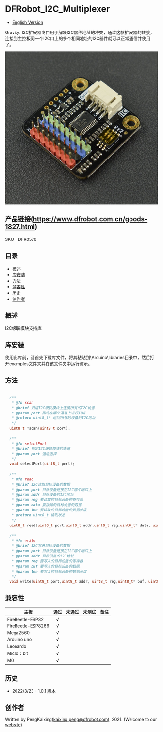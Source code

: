 # DFRobot_I2C_Multiplexer

- [English Version](./README.md)

Gravity: I2C扩展器专门用于解决I2C器件地址的冲突，通过这款扩展器的转接，连接到主控板同一个I2C口上的多个相同地址的I2C器件就可以正常通信并使用了。

![正反面svg效果图](./resources/images/DFR0576.png)

## 产品链接(https://www.dfrobot.com.cn/goods-1827.html)

SKU：DFR0576

## 目录

* [概述](#概述)
* [库安装](#库安装)
* [方法](#方法)
* [兼容性](#兼容性y)
* [历史](#历史)
* [创作者](#创作者)

## 概述

I2C级联模块支持库

## 库安装

使用此库前，请首先下载库文件，将其粘贴到\Arduino\libraries目录中，然后打开examples文件夹并在该文件夹中运行演示。

## 方法

```C++

  /**
   * @fn scan
   * @brief 扫描I2C级联模块上连接所有的I2C设备
   * @param port 指定在哪个通道上进行扫描
   * @return uint8_t* 返回所有的设备的I2C地址
   */
  uint8_t *scan(uint8_t port);

  /**
   * @fn selectPort
   * @brief 指定I2C级联模块的通道
   * @param port 通道选择
   */
  void selectPort(uint8_t port);

  /**
   * @fn read
   * @brief I2C读取目标设备的数据
   * @param port 目标设备连接在I2C哪个端口上
   * @param addr 目标设备的I2C地址
   * @param reg 要读取的目标设备的寄存器
   * @param data 要存储的目标设备的数据
   * @param len 要读取的目标设备的数据长度
   * @return uint8_t 读取状态
   */
  uint8_t read(uint8_t port,uint8_t addr,uint8_t reg,uint8_t* data, uint8_t len);

  /**
   * @fn write
   * @brief I2C写进目标设备的数据
   * @param port 目标设备连接在I2C哪个端口上
   * @param addr 目标设备的I2C地址
   * @param reg 要写入的目标设备的寄存器
   * @param buf 要写入的目标设备的数据
   * @param len 要写入的目标设备的数据长度
   */
  void write(uint8_t port,uint8_t addr, uint8_t reg,uint8_t* buf, uint8_t len);

```

## 兼容性

主板               | 通过  | 未通过   | 未测试   | 备注
------------------ | :----------: | :----------: | :---------: | -----
FireBeetle-ESP32  |      √       |             |            | 
FireBeetle-ESP8266|      √       |              |             | 
Mega2560  |      √       |             |            | 
Arduino uno |       √      |             |            | 
Leonardo  |      √       |              |             | 
Micro：bit  |      √       |              |             | 
M0  |      √       |              |             | 

## 历史

- 2022/3/23 - 1.0.1 版本

## 创作者

Written by PengKaixing(kaixing.peng@dfrobot.com), 2021. (Welcome to our [website](https://www.dfrobot.com/))
